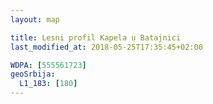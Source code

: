 ```yaml
---
layout: map

title: Lesni profil Kapela u Batajnici
last_modified_at: 2018-05-25T17:35:45+02:00

WDPA: [555561723]
geoSrbija:
  L1_183: [180]
---
```

